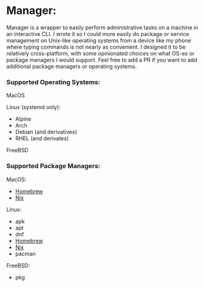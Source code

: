 # Manager:

Manager is a wrapper to easily perform administrative tasks on a machine in an interactive CLI. I wrote it so I could more easily do package or service management on Unix-like operating systems from a device like my phone where typing commands is not nearly as convenient. I designed it to be relatively cross-platform, with some opinionated choices on what OS-es or package managers I would support. Feel free to add a PR if you want to add additional package managers or operating systems.


### Supported Operating Systems:
MacOS

Linux (systemd only):
  - Alpine
  - Arch
  - Debian (and derivatives)
  - RHEL (and derivates)

FreeBSD


### Supported Package Managers:

MacOS:
- [Homebrew](brew.sh)
- [Nix](https://nixos.org/download.html#nix-quick-install)

Linux:
- apk
- apt
- dnf
- [Homebrew](brew.sh)
- [Nix](https://nixos.org/download.html#nix-quick-install)
- pacman

FreeBSD:
- pkg
